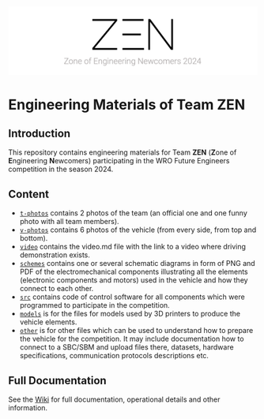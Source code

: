 <div align="center">
  <img src="/.github/images/repository_banner_cropped.png" width="800" height="auto" alt="Banner that says: 'ZEN - Zone of Engineering Newcomers 2024'">
</div>

Engineering Materials of Team ZEN
====

## Introduction

This repository contains engineering materials for Team **ZEN** (**Z**one of **E**ngineering **N**ewcomers) participating in the WRO Future Engineers competition in the season 2024.
## Content

* [`t-photos`](/t-photos/) contains 2 photos of the team (an official one and one funny photo with all team members).
* [`v-photos`](/v-photos/) contains 6 photos of the vehicle (from every side, from top and bottom).
* [`video`](/video/) contains the video.md file with the link to a video where driving demonstration exists.
* [`schemes`](/schemes/) contains one or several schematic diagrams in form of PNG and PDF of the electromechanical components illustrating all the elements (electronic components and motors) used in the vehicle and how they connect to each other.
* [`src`](/src/) contains code of control software for all components which were programmed to participate in the competition.
* [`models`](/models/) is for the files for models used by 3D printers to produce the vehicle elements.
* [`other`](/other/) is for other files which can be used to understand how to prepare the vehicle for the competition. It may include documentation how to connect to a SBC/SBM and upload files there, datasets, hardware specifications, communication protocols descriptions etc. 

## Full Documentation

See the [Wiki](https://github.com/Zone-of-Engineering-Newcomers/wro2024-fe-ZEN/wiki) for full documentation, operational details and other information.
